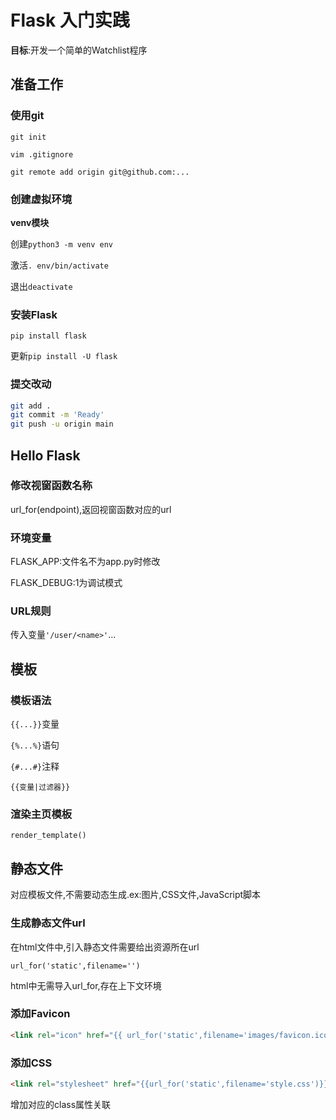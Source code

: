 # Flask 入门实践

**目标**:开发一个简单的Watchlist程序

## 准备工作

### 使用git

`git init`

`vim .gitignore`

`git remote add origin git@github.com:...`

### 创建虚拟环境

**venv模块**

创建`python3 -m venv env`

激活`. env/bin/activate`

退出`deactivate`

### 安装Flask

`pip install flask`

更新`pip install -U flask` 

### 提交改动

```bash
git add .
git commit -m 'Ready'
git push -u origin main
```

## Hello Flask

### 修改视窗函数名称

url_for(endpoint),返回视窗函数对应的url

### 环境变量

FLASK_APP:文件名不为app.py时修改

FLASK_DEBUG:1为调试模式

### URL规则

传入变量`'/user/<name>'`...

## 模板

### 模板语法

`{{...}}`变量

`{%...%}`语句

`{#...#}`注释

`{{变量|过滤器}}`

### 渲染主页模板

`render_template()`

## 静态文件

对应模板文件,不需要动态生成.ex:图片,CSS文件,JavaScript脚本

### 生成静态文件url

在html文件中,引入静态文件需要给出资源所在url

`url_for('static',filename='')`

html中无需导入url_for,存在上下文环境

### 添加Favicon

```html
<link rel="icon" href="{{ url_for('static',filename='images/favicon.ico') }}">
```

### 添加CSS

```html
<link rel="stylesheet" href="{{url_for('static',filename='style.css')}}" type="text/css">
```

增加对应的class属性关联



